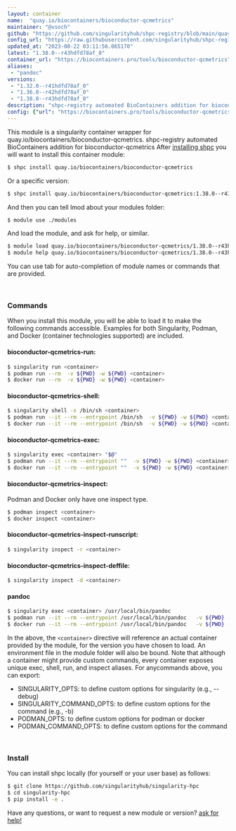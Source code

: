 ```yaml
---
layout: container
name:  "quay.io/biocontainers/bioconductor-qcmetrics"
maintainer: "@vsoch"
github: "https://github.com/singularityhub/shpc-registry/blob/main/quay.io/biocontainers/bioconductor-qcmetrics/container.yaml"
config_url: "https://raw.githubusercontent.com/singularityhub/shpc-registry/main/quay.io/biocontainers/bioconductor-qcmetrics/container.yaml"
updated_at: "2023-08-22 03:11:56.065170"
latest: "1.38.0--r43hdfd78af_0"
container_url: "https://biocontainers.pro/tools/bioconductor-qcmetrics"
aliases:
 - "pandoc"
versions:
 - "1.32.0--r41hdfd78af_0"
 - "1.36.0--r42hdfd78af_0"
 - "1.38.0--r43hdfd78af_0"
description: "shpc-registry automated BioContainers addition for bioconductor-qcmetrics"
config: {"url": "https://biocontainers.pro/tools/bioconductor-qcmetrics", "maintainer": "@vsoch", "description": "shpc-registry automated BioContainers addition for bioconductor-qcmetrics", "latest": {"1.38.0--r43hdfd78af_0": "sha256:7f82ce2562fb0754edadd17502a565432fa8c29d03c239b2df019a41eb990690"}, "tags": {"1.32.0--r41hdfd78af_0": "sha256:9be664a2c5ccc626fd29c76b393dbaa5efe048ec216ec1bea1a836aa4645d255", "1.36.0--r42hdfd78af_0": "sha256:785005157272479bfb3384cac5dc1be634d9d42ed9d407b9ea61e0de7b9ee28c", "1.38.0--r43hdfd78af_0": "sha256:7f82ce2562fb0754edadd17502a565432fa8c29d03c239b2df019a41eb990690"}, "docker": "quay.io/biocontainers/bioconductor-qcmetrics", "aliases": {"pandoc": "/usr/local/bin/pandoc"}}
---
```


This module is a singularity container wrapper for quay.io/biocontainers/bioconductor-qcmetrics.
shpc-registry automated BioContainers addition for bioconductor-qcmetrics
After [installing shpc](#install) you will want to install this container module:


```bash
$ shpc install quay.io/biocontainers/bioconductor-qcmetrics
```

Or a specific version:

```bash
$ shpc install quay.io/biocontainers/bioconductor-qcmetrics:1.38.0--r43hdfd78af_0
```

And then you can tell lmod about your modules folder:

```bash
$ module use ./modules
```

And load the module, and ask for help, or similar.

```bash
$ module load quay.io/biocontainers/bioconductor-qcmetrics/1.38.0--r43hdfd78af_0
$ module help quay.io/biocontainers/bioconductor-qcmetrics/1.38.0--r43hdfd78af_0
```

You can use tab for auto-completion of module names or commands that are provided.

<br>

### Commands

When you install this module, you will be able to load it to make the following commands accessible.
Examples for both Singularity, Podman, and Docker (container technologies supported) are included.

#### bioconductor-qcmetrics-run:

```bash
$ singularity run <container>
$ podman run --rm  -v ${PWD} -w ${PWD} <container>
$ docker run --rm  -v ${PWD} -w ${PWD} <container>
```

#### bioconductor-qcmetrics-shell:

```bash
$ singularity shell -s /bin/sh <container>
$ podman run --it --rm --entrypoint /bin/sh  -v ${PWD} -w ${PWD} <container>
$ docker run --it --rm --entrypoint /bin/sh  -v ${PWD} -w ${PWD} <container>
```

#### bioconductor-qcmetrics-exec:

```bash
$ singularity exec <container> "$@"
$ podman run --it --rm --entrypoint ""  -v ${PWD} -w ${PWD} <container> "$@"
$ docker run --it --rm --entrypoint ""  -v ${PWD} -w ${PWD} <container> "$@"
```

#### bioconductor-qcmetrics-inspect:

Podman and Docker only have one inspect type.

```bash
$ podman inspect <container>
$ docker inspect <container>
```

#### bioconductor-qcmetrics-inspect-runscript:

```bash
$ singularity inspect -r <container>
```

#### bioconductor-qcmetrics-inspect-deffile:

```bash
$ singularity inspect -d <container>
```


#### pandoc

```bash
$ singularity exec <container> /usr/local/bin/pandoc
$ podman run --it --rm --entrypoint /usr/local/bin/pandoc   -v ${PWD} -w ${PWD} <container> -c " $@"
$ docker run --it --rm --entrypoint /usr/local/bin/pandoc   -v ${PWD} -w ${PWD} <container> -c " $@"
```



In the above, the `<container>` directive will reference an actual container provided
by the module, for the version you have chosen to load. An environment file in the
module folder will also be bound. Note that although a container
might provide custom commands, every container exposes unique exec, shell, run, and
inspect aliases. For anycommands above, you can export:

 - SINGULARITY_OPTS: to define custom options for singularity (e.g., --debug)
 - SINGULARITY_COMMAND_OPTS: to define custom options for the command (e.g., -b)
 - PODMAN_OPTS: to define custom options for podman or docker
 - PODMAN_COMMAND_OPTS: to define custom options for the command

<br>

### Install

You can install shpc locally (for yourself or your user base) as follows:

```bash
$ git clone https://github.com/singularityhub/singularity-hpc
$ cd singularity-hpc
$ pip install -e .
```

Have any questions, or want to request a new module or version? [ask for help!](https://github.com/singularityhub/singularity-hpc/issues)